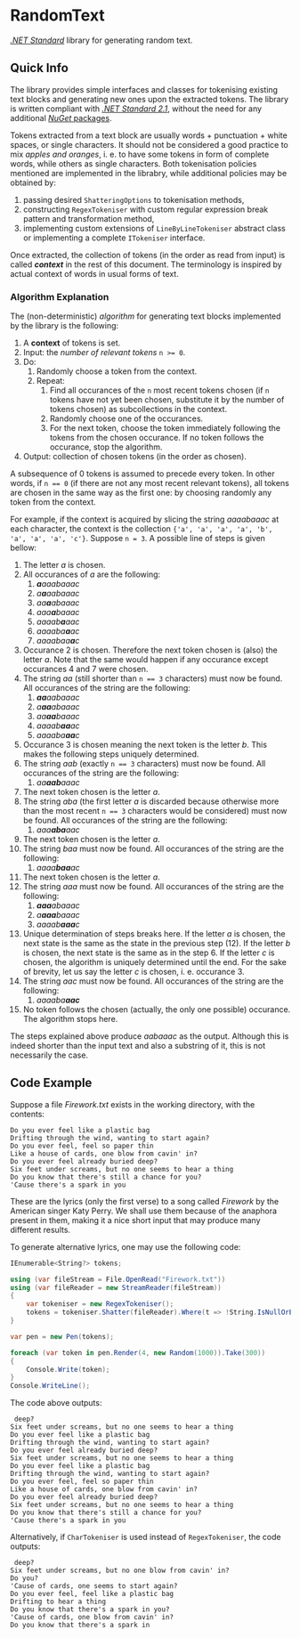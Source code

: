 #   RandomText

[*.NET Standard*](http://docs.microsoft.com/en-us/dotnet/standard/net-standard) library for generating random text.

##  Quick Info

The library provides simple interfaces and classes for tokenising existing text blocks and generating new ones upon the extracted tokens. The library is written compliant with [*.NET Standard 2.1*](http://github.com/dotnet/standard/blob/master/docs/versions/netstandard2.1.md), without the need for any additional [*NuGet* packages](http://nuget.org/).

Tokens extracted from a text block are usually words + punctuation + white spaces, or single characters. It should not be considered a good practice to mix *apples and oranges*, i. e. to have some tokens in form of complete words, while others as single characters. Both tokenisation policies mentioned are implemented in the librabry, while additional policies may be obtained by:

1.  passing desired ```ShatteringOptions``` to tokenisation methods,
2.  constructing ```RegexTokeniser``` with custom regular expression break pattern and transformation method,
3.  implementing custom extensions of ```LineByLineTokeniser``` abstract class or implementing a complete ```ITokeniser``` interface.

Once extracted, the collection of tokens (in the order as read from input) is called ***context*** in the rest of this document. The terminology is inspired by actual context of words in usual forms of text.

### Algorithm Explanation

The (non-deterministic) *algorithm* for generating text blocks implemented by the library is the following:

1.  A **context** of tokens is set.
2.  Input: the *number of relevant tokens* ```n >= 0```.
3.  Do:
    1.  Randomly choose a token from the context.
    2.  Repeat:
        1.  Find all occurances of the ```n``` most recent tokens chosen (if ```n``` tokens have not yet been chosen, substitute it by the number of tokens chosen) as subcollections in the context.
        2.  Randomly choose one of the occurances.
        3.  For the next token, choose the token immediately following the tokens from the chosen occurance. If no token follows the occurance, stop the algorithm.
4.  Output: collection of chosen tokens (in the order as chosen).

A subsequence of 0 tokens is assumed to precede every token. In other words, if ```n == 0``` (if there are not any most recent relevant tokens), all tokens are chosen in the same way as the first one: by choosing randomly any token from the context.

For example, if the context is acquired by slicing the string *aaaabaaac* at each character, the context is the collection ```{'a', 'a', 'a', 'a', 'b', 'a', 'a', 'a', 'c'}```. Suppose ```n = 3```. A possible line of steps is given bellow:

1.  The letter *a* is chosen.
2.  All occurances of *a* are the following:
    1.  ***a**aaabaaac*
    2.  *a**a**aabaaac*
    3.  *aa**a**abaaac*
    4.  *aaa**a**baaac*
    5.  *aaaab**a**aac*
    6.  *aaaaba**a**ac*
    7.  *aaaabaa**a**c*
3.  Occurance 2 is chosen. Therefore the next token chosen is (also) the letter *a*. Note that the same would happen if any occurance except occurances 4 and 7 were chosen.
4.  The string *aa* (still shorter than ```n == 3``` characters) must now be found. All occurances of the string are the following:
    1.  ***aa**aabaaac*
    2.  *a**aa**abaaac*
    3.  *aa**aa**baaac*
    4.  *aaaab**aa**ac*
    5.  *aaaaba**aa**c*
5.  Occurance 3 is chosen meaning the next token is the letter *b*. This makes the following steps uniquely determined.
6.  The string *aab* (exactly ```n == 3``` characters) must now be found. All occurances of the string are the following:
    1.  *aa**aab**aaac*
7.  The next token chosen is the letter *a*.
8.  The string *aba* (the first letter *a* is discarded because otherwise more than the most recent ```n == 3``` characters would be considered) must now be found. All occurances of the string are the following:
    1.  *aaa**aba**aac*
9.  The next token chosen is the letter *a*.
10. The string *baa* must now be found. All occurances of the string are the following:
    1.  *aaaa**baa**ac*
11. The next token chosen is the letter *a*.
12. The string *aaa* must now be found. All occurances of the string are the following:
    1.  ***aaa**abaaac*
    2.  *a**aaa**baaac*
    3.  *aaaab**aaa**c*
13. Unique determination of steps breaks here. If the letter *a* is chosen, the next state is the same as the state in the previous step (12). If the letter *b* is chosen, the next state is the same as in the step 6. If the letter *c* is chosen, the algorithm is uniquely determined until the end. For the sake of brevity, let us say the letter *c* is chosen, i. e. occurance 3.
14. The string *aac* must now be found. All occurances of the string are the following:
    1.  *aaaaba**aac***
15. No token follows the chosen (actually, the only one possible) occurance. The algorithm stops here.

The steps explained above produce *aabaaac* as the output. Although this is indeed shorter than the input text and also a substring of it, this is not necessarily the case.

##  Code Example

Suppose a file *Firework.txt* exists in the working directory, with the contents:

```
Do you ever feel like a plastic bag
Drifting through the wind, wanting to start again?
Do you ever feel, feel so paper thin
Like a house of cards, one blow from cavin' in?
Do you ever feel already buried deep?
Six feet under screams, but no one seems to hear a thing
Do you know that there's still a chance for you?
'Cause there's a spark in you

```

These are the lyrics (only the first verse) to a song called *Firework* by the American singer Katy Perry. We shall use them because of the anaphora present in them, making it a nice short input that may produce many different results.

To generate alternative lyrics, one may use the following code:

```csharp
IEnumerable<String?> tokens;

using (var fileStream = File.OpenRead("Firework.txt"))
using (var fileReader = new StreamReader(fileStream))
{
    var tokeniser = new RegexTokeniser();
    tokens = tokeniser.Shatter(fileReader).Where(t => !String.IsNullOrEmpty(t)); // remove the empty line from the end of the file
}

var pen = new Pen(tokens);

foreach (var token in pen.Render(4, new Random(1000)).Take(300))
{
    Console.Write(token);
}
Console.WriteLine();

```

The code above outputs:

```
 deep?
Six feet under screams, but no one seems to hear a thing
Do you ever feel like a plastic bag
Drifting through the wind, wanting to start again?
Do you ever feel already buried deep?
Six feet under screams, but no one seems to hear a thing
Do you ever feel like a plastic bag
Drifting through the wind, wanting to start again?
Do you ever feel, feel so paper thin
Like a house of cards, one blow from cavin' in?
Do you ever feel already buried deep?
Six feet under screams, but no one seems to hear a thing
Do you know that there's still a chance for you?
'Cause there's a spark in you

```

Alternatively, if ```CharTokeniser``` is used instead of ```RegexTokeniser```, the code outputs:

```
 deep?
Six feet under screams, but no one blow from cavin' in?
Do you?
'Cause of cards, one seems to start again?
Do you ever feel, feel like a plastic bag
Drifting to hear a thing
Do you know that there's a spark in you?
'Cause of cards, one blow from cavin' in?
Do you know that there's a spark in

```
